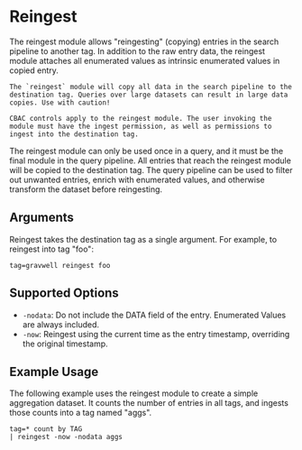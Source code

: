 # Reingest

The reingest module allows "reingesting" (copying) entries in the search pipeline to another tag. In addition to the raw entry data, the reingest module attaches all enumerated values as intrinsic enumerated values in copied entry.

```{note}
The `reingest` module will copy all data in the search pipeline to the destination tag. Queries over large datasets can result in large data copies. Use with caution!
```

```{note}
CBAC controls apply to the reingest module. The user invoking the module must have the ingest permission, as well as permissions to ingest into the destination tag.
```

The reingest module can only be used once in a query, and it must be the final module in the query pipeline. All entries that reach the reingest module will be copied to the destination tag. The query pipeline can be used to filter out unwanted entries, enrich with enumerated values, and otherwise transform the dataset before reingesting.

## Arguments

Reingest takes the destination tag as a single argument. For example, to reingest into tag "foo":

```gravwell
tag=gravwell reingest foo
```

## Supported Options

* `-nodata`: Do not include the DATA field of the entry. Enumerated Values are always included.
* `-now`: Reingest using the current time as the entry timestamp, overriding the original timestamp.

## Example Usage

The following example uses the reingest module to create a simple aggregation dataset. It counts the number of entries in all tags, and ingests those counts into a tag named "aggs".

```gravwwell
tag=* count by TAG
| reingest -now -nodata aggs
```
